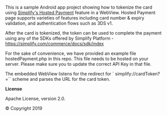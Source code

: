 
This is a sample Android app project showing how to tokenize the card using [Simplify's Hosted Payment](https://simplify.com/commerce/docs/tools/hosted-payments) feature in a WebView.
Hosted Payment page supports varieties of features including card number & expiry validation, and authentication flows such as 3DS v1.

After the card is tokenized, the token can be used to complete the payment using any of the SDKs offered by Simplify Platform - https://simplify.com/commerce/docs/sdk/index

For the sake of convenience, we have provided an example file hostedPayment.php in this repo. This file needs to be hosted on your server. Please make sure you to update the correct API Key in that file.

The embedded WebView listens for the redirect for ` simplify://cardToken?=`` scheme and parses the URL for the card token.


**License**

Apache License, version 2.0.

© Copyright 2019
